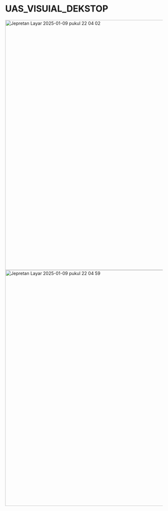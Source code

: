 # UAS_VISUIAL_DEKSTOP

<img width="797" alt="Jepretan Layar 2025-01-09 pukul 22 04 02" src="https://github.com/user-attachments/assets/4211f1b4-43ad-48b1-a4f5-e1d5524d6a99" />
<img width="752" alt="Jepretan Layar 2025-01-09 pukul 22 04 59" src="https://github.com/user-attachments/assets/95b717a7-9976-4cab-b41f-b96f8098bf1f" />
